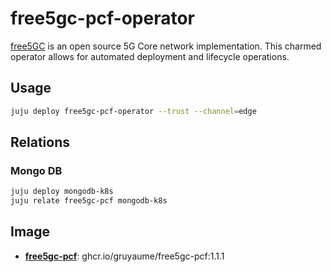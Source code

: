 # free5gc-pcf-operator

[free5GC](https://www.free5gc.org/) is an open source 5G Core network implementation. This charmed
operator allows for automated deployment and lifecycle operations.

## Usage

```bash
juju deploy free5gc-pcf-operator --trust --channel=edge
```

## Relations

### Mongo DB

```bash
juju deploy mongodb-k8s
juju relate free5gc-pcf mongodb-k8s
```

## Image

- **[free5gc-pcf](https://github.com/gruyaume/free5gc-pcf-rock)**: ghcr.io/gruyaume/free5gc-pcf:1.1.1
